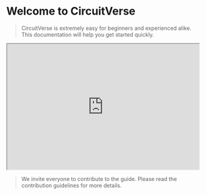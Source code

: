 <h1> Welcome to CircuitVerse </h1>

> CircuitVerse is extremely easy for beginners and experienced alike. This documentation will help you get started quickly.

<p style="text-align:center">
          <iframe width="100%" height="330px" src="https://circuitverse.org/simulator/embed/701" id="projectPreview" scrolling="no" webkitAllowFullScreen mozAllowFullScreen allowFullScreen> </iframe>
  </p>

> We invite everyone to contribute to the guide. Please read the contribution guidelines for more details.
